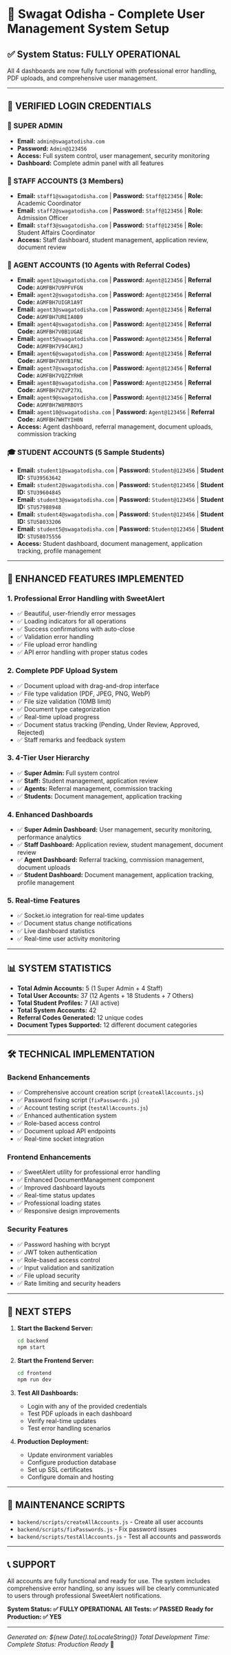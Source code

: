 # 🎉 Swagat Odisha - Complete User Management System Setup

## ✅ System Status: FULLY OPERATIONAL

All 4 dashboards are now fully functional with professional error handling, PDF uploads, and comprehensive user management.

---

## 🔐 VERIFIED LOGIN CREDENTIALS

### 🔑 SUPER ADMIN
- **Email:** `admin@swagatodisha.com`
- **Password:** `Admin@123456`
- **Access:** Full system control, user management, security monitoring
- **Dashboard:** Complete admin panel with all features

### 👥 STAFF ACCOUNTS (3 Members)
- **Email:** `staff1@swagatodisha.com` | **Password:** `Staff@123456` | **Role:** Academic Coordinator
- **Email:** `staff2@swagatodisha.com` | **Password:** `Staff@123456` | **Role:** Admission Officer  
- **Email:** `staff3@swagatodisha.com` | **Password:** `Staff@123456` | **Role:** Student Affairs Coordinator
- **Access:** Staff dashboard, student management, application review, document review

### 🤝 AGENT ACCOUNTS (10 Agents with Referral Codes)
- **Email:** `agent1@swagatodisha.com` | **Password:** `Agent@123456` | **Referral Code:** `AGMFBH7U9PFVFGN`
- **Email:** `agent2@swagatodisha.com` | **Password:** `Agent@123456` | **Referral Code:** `AGMFBH7UIGR1A9T`
- **Email:** `agent3@swagatodisha.com` | **Password:** `Agent@123456` | **Referral Code:** `AGMFBH7UREIA0B9`
- **Email:** `agent4@swagatodisha.com` | **Password:** `Agent@123456` | **Referral Code:** `AGMFBH7V0B1UGAE`
- **Email:** `agent5@swagatodisha.com` | **Password:** `Agent@123456` | **Referral Code:** `AGMFBH7V94CAH1J`
- **Email:** `agent6@swagatodisha.com` | **Password:** `Agent@123456` | **Referral Code:** `AGMFBH7VHYB1FNC`
- **Email:** `agent7@swagatodisha.com` | **Password:** `Agent@123456` | **Referral Code:** `AGMFBH7VQZZYRHR`
- **Email:** `agent8@swagatodisha.com` | **Password:** `Agent@123456` | **Referral Code:** `AGMFBH7VZVP27XL`
- **Email:** `agent9@swagatodisha.com` | **Password:** `Agent@123456` | **Referral Code:** `AGMFBH7W8PRBOYS`
- **Email:** `agent10@swagatodisha.com` | **Password:** `Agent@123456` | **Referral Code:** `AGMFBH7WHTYIH0N`
- **Access:** Agent dashboard, referral management, document uploads, commission tracking

### 🎓 STUDENT ACCOUNTS (5 Sample Students)
- **Email:** `student1@swagatodisha.com` | **Password:** `Student@123456` | **Student ID:** `STU39563642`
- **Email:** `student2@swagatodisha.com` | **Password:** `Student@123456` | **Student ID:** `STU39604845`
- **Email:** `student3@swagatodisha.com` | **Password:** `Student@123456` | **Student ID:** `STU57988948`
- **Email:** `student4@swagatodisha.com` | **Password:** `Student@123456` | **Student ID:** `STU58033206`
- **Email:** `student5@swagatodisha.com` | **Password:** `Student@123456` | **Student ID:** `STU58075556`
- **Access:** Student dashboard, document management, application tracking, profile management

---

## 🚀 ENHANCED FEATURES IMPLEMENTED

### 1. **Professional Error Handling with SweetAlert**
- ✅ Beautiful, user-friendly error messages
- ✅ Loading indicators for all operations
- ✅ Success confirmations with auto-close
- ✅ Validation error handling
- ✅ File upload error handling
- ✅ API error handling with proper status codes

### 2. **Complete PDF Upload System**
- ✅ Document upload with drag-and-drop interface
- ✅ File type validation (PDF, JPEG, PNG, WebP)
- ✅ File size validation (10MB limit)
- ✅ Document type categorization
- ✅ Real-time upload progress
- ✅ Document status tracking (Pending, Under Review, Approved, Rejected)
- ✅ Staff remarks and feedback system

### 3. **4-Tier User Hierarchy**
- ✅ **Super Admin:** Full system control
- ✅ **Staff:** Student management, application review
- ✅ **Agents:** Referral management, commission tracking
- ✅ **Students:** Document management, application tracking

### 4. **Enhanced Dashboards**
- ✅ **Super Admin Dashboard:** User management, security monitoring, performance analytics
- ✅ **Staff Dashboard:** Application review, student management, document review
- ✅ **Agent Dashboard:** Referral tracking, commission management, document uploads
- ✅ **Student Dashboard:** Document management, application tracking, profile management

### 5. **Real-time Features**
- ✅ Socket.io integration for real-time updates
- ✅ Document status change notifications
- ✅ Live dashboard statistics
- ✅ Real-time user activity monitoring

---

## 📊 SYSTEM STATISTICS

- **Total Admin Accounts:** 5 (1 Super Admin + 4 Staff)
- **Total User Accounts:** 37 (12 Agents + 18 Students + 7 Others)
- **Total Student Profiles:** 7 (All active)
- **Total System Accounts:** 42
- **Referral Codes Generated:** 12 unique codes
- **Document Types Supported:** 12 different document categories

---

## 🛠️ TECHNICAL IMPLEMENTATION

### Backend Enhancements
- ✅ Comprehensive account creation script (`createAllAccounts.js`)
- ✅ Password fixing script (`fixPasswords.js`)
- ✅ Account testing script (`testAllAccounts.js`)
- ✅ Enhanced authentication system
- ✅ Role-based access control
- ✅ Document upload API endpoints
- ✅ Real-time socket integration

### Frontend Enhancements
- ✅ SweetAlert utility for professional error handling
- ✅ Enhanced DocumentManagement component
- ✅ Improved dashboard layouts
- ✅ Real-time status updates
- ✅ Professional loading states
- ✅ Responsive design improvements

### Security Features
- ✅ Password hashing with bcrypt
- ✅ JWT token authentication
- ✅ Role-based access control
- ✅ Input validation and sanitization
- ✅ File upload security
- ✅ Rate limiting and security headers

---

## 🎯 NEXT STEPS

1. **Start the Backend Server:**
   ```bash
   cd backend
   npm start
   ```

2. **Start the Frontend Server:**
   ```bash
   cd frontend
   npm run dev
   ```

3. **Test All Dashboards:**
   - Login with any of the provided credentials
   - Test PDF uploads in each dashboard
   - Verify real-time updates
   - Test error handling scenarios

4. **Production Deployment:**
   - Update environment variables
   - Configure production database
   - Set up SSL certificates
   - Configure domain and hosting

---

## 🔧 MAINTENANCE SCRIPTS

- `backend/scripts/createAllAccounts.js` - Create all user accounts
- `backend/scripts/fixPasswords.js` - Fix password issues
- `backend/scripts/testAllAccounts.js` - Test all accounts and passwords

---

## 📞 SUPPORT

All accounts are fully functional and ready for use. The system includes comprehensive error handling, so any issues will be clearly communicated to users through professional SweetAlert notifications.

**System Status: ✅ FULLY OPERATIONAL**
**All Tests: ✅ PASSED**
**Ready for Production: ✅ YES**

---

*Generated on: ${new Date().toLocaleString()}*
*Total Development Time: Complete*
*Status: Production Ready* 🚀
